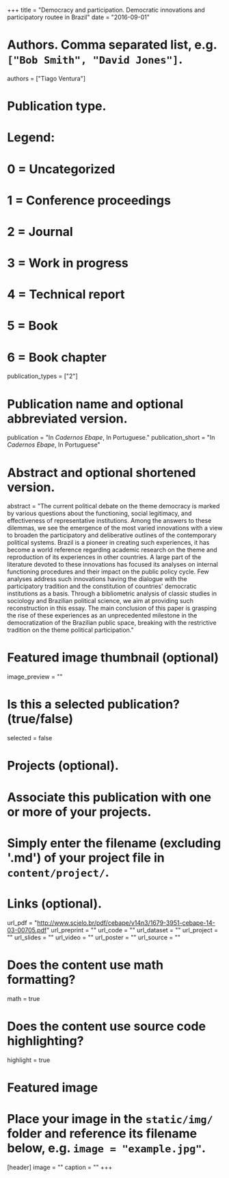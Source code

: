 +++
title = "Democracy and participation. Democratic innovations and participatory routee in Brazil"
date = "2016-09-01"

# Authors. Comma separated list, e.g. `["Bob Smith", "David Jones"]`.
authors = ["Tiago Ventura"]

# Publication type.
# Legend:
# 0 = Uncategorized
# 1 = Conference proceedings
# 2 = Journal
# 3 = Work in progress
# 4 = Technical report
# 5 = Book
# 6 = Book chapter
publication_types = ["2"]

# Publication name and optional abbreviated version.
publication = "In *Cadernos Ebape*, In Portuguese."
publication_short = "In *Cadernos Ebape*, In Portuguese"

# Abstract and optional shortened version.
abstract = "The current political debate on the theme democracy is marked by various questions about the functioning, social legitimacy, and effectiveness of representative institutions. Among the answers to these dilemmas, we see the emergence of the most varied innovations with a view to broaden the participatory and deliberative outlines of the contemporary political systems. Brazil is a pioneer in creating such experiences, it has become a world reference regarding academic research on the theme and reproduction of its experiences in other countries. A large part of the literature devoted to these innovations has focused its analyses on internal functioning procedures and their impact on the public policy cycle. Few analyses address such innovations having the dialogue with the participatory tradition and the constitution of countries' democratic institutions as a basis. Through a bibliometric analysis of classic studies in sociology and Brazilian political science, we aim at providing such reconstruction in this essay. The main conclusion of this paper is grasping the rise of these experiences as an unprecedented milestone in the democratization of the Brazilian public space, breaking with the restrictive tradition on the theme political participation."

# Featured image thumbnail (optional)
image_preview = ""

# Is this a selected publication? (true/false)
selected = false

# Projects (optional).
#   Associate this publication with one or more of your projects.
#   Simply enter the filename (excluding '.md') of your project file in `content/project/`.

# Links (optional).
url_pdf = "http://www.scielo.br/pdf/cebape/v14n3/1679-3951-cebape-14-03-00705.pdf"
url_preprint = ""
url_code = ""
url_dataset = ""
url_project = ""
url_slides = ""
url_video = ""
url_poster = ""
url_source = ""

# Does the content use math formatting?
math = true

# Does the content use source code highlighting?
highlight = true

# Featured image
# Place your image in the `static/img/` folder and reference its filename below, e.g. `image = "example.jpg"`.
[header]
image = ""
caption = ""
+++

